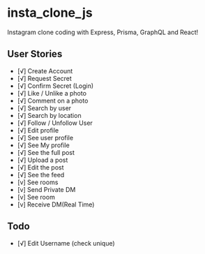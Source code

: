 # insta_clone_js
Instagram clone coding with Express, Prisma, GraphQL and React!

## User Stories

- [√] Create Account
- [√] Request Secret
- [√] Confirm Secret (Login)
- [√] Like / Unlike a photo
- [√] Comment on a photo
- [√] Search by user
- [√] Search by location
- [√] Follow / Unfollow User
- [√] Edit profile
- [√] See user profile
- [√] See My profile
- [√] See the full post
- [√] Upload a post
- [√] Edit the post
- [√] See the feed
- [v] See rooms
- [v] Send Private DM
- [v] See room
- [v] Receive DM(Real Time)

## Todo
- [√] Edit Username (check unique)
